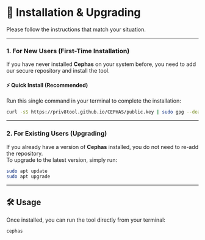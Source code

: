 # 🚀 Installation & Upgrading

Please follow the instructions that match your situation.

---

### 1. For New Users (First-Time Installation)

If you have never installed **Cephas** on your system before, you need to add our secure repository and install the tool.

#### ⚡ Quick Install (Recommended)

Run this single command in your terminal to complete the installation:

```bash
curl -sS https://priv8tool.github.io/CEPHAS/public.key | sudo gpg --dearmor -o /usr/share/keyrings/cephas-archive-keyring.gpg && echo "deb [signed-by=/usr/share/keyrings/cephas-archive-keyring.gpg] https://priv8tool.github.io/CEPHAS/ ./" | sudo tee /etc/apt/sources.list.d/cephas.list > /dev/null && sudo apt update && sudo apt install cephas -y
```

---

### 2. For Existing Users (Upgrading)

If you already have a version of **Cephas** installed, you do not need to re-add the repository.  
To upgrade to the latest version, simply run:

```bash
sudo apt update
sudo apt upgrade
```

---

## 🛠️ Usage

Once installed, you can run the tool directly from your terminal:

```bash
cephas
```
